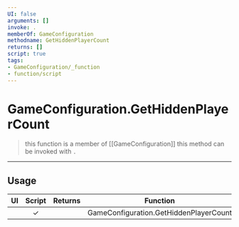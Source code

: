 ```yaml
---
UI: false
arguments: []
invoke: .
memberOf: GameConfiguration
methodname: GetHiddenPlayerCount
returns: []
script: true
tags:
- GameConfiguration/_function
- function/script
---
```

# GameConfiguration.GetHiddenPlayerCount
> this function is a member of [[GameConfiguration]]
> this method can be invoked with `.`
-----
## Usage
|  UI | Script | Returns | Function | Arguments |
|:---:|:------:|-------:|:--------:|:---------|
| |✓||GameConfiguration.GetHiddenPlayerCount||
